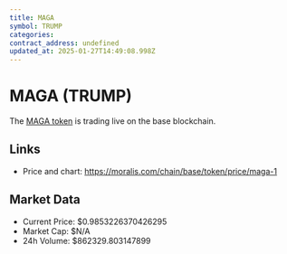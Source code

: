 ```yaml
---
title: MAGA
symbol: TRUMP
categories: 
contract_address: undefined
updated_at: 2025-01-27T14:49:08.998Z
---
```


# MAGA (TRUMP)
The [MAGA token](https://moralis.com/chain/base/token/price/maga-1) is trading live on the base blockchain.

## Links
- Price and chart: https://moralis.com/chain/base/token/price/maga-1

## Market Data
- Current Price: $0.9853226370426295
- Market Cap: $N/A
- 24h Volume: $862329.803147899
